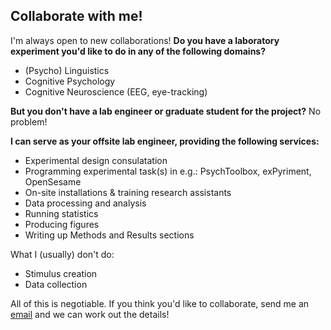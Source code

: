 ## Collaborate with me!


I'm always open to new collaborations! **Do you have a laboratory experiment you'd like to do in any of the following domains?**
- (Psycho) Linguistics
- Cognitive Psychology
- Cognitive Neuroscience (EEG, eye-tracking)

**But you don't have a lab engineer or graduate student for the project?** No problem!

**I can serve as your offsite lab engineer, providing the following services:**
- Experimental design consulatation
- Programming experimental task(s) in e.g.: PsychToolbox, exPyriment, OpenSesame
- On-site installations & training research assistants
- Data processing and analysis
- Running statistics
- Producing figures
- Writing up Methods and Results sections


What I (usually) don't do:
- Stimulus creation
- Data collection

All of this is negotiable. If you think you'd like to collaborate, send me an [email](mailto:jdyeaton27@gmail.com) and we can work out the details! 
